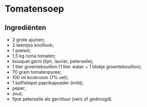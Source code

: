 # Tomatensoep

## Ingrediënten

* 2 grote ajuinen;
* 2 teentjes knoflook;
* 1 preiwit;
* 1,5 kg roma tomaten;
* bouquet garni (tijm, laurier, peterselie);
* 1 liter groentebouillon (1 liter water + 1 blokje groentebouillon);
* 70 gram tomatenpuree;
* 100 ml kookroom (7% vet);
* 1 koffielepel paprikapoeder (mild);
* peper;
* zout;
* fijne peterselie als garnituur (vers of gedroogd).